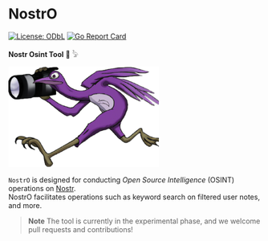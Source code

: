 # NostrO
[![License: ODbL](https://img.shields.io/badge/License-PDDL-brightgreen.svg)](https://opendatacommons.org/licenses/pddl/)  [![Go Report Card](https://goreportcard.com/badge/github.com/r3drun3/nostro)](https://goreportcard.com/report/github.com/r3drun3/nostro)  

**Nostr Osint Tool** 🔎 𓅦  
  

<img src="images/logo.png" alt="Nostr Logo" width="300" height="200">  

`NostrO` is designed for conducting *Open Source Intelligence* (OSINT) operations on [Nostr](https://nostr.com/).  
NostrO facilitates operations such as keyword search on filtered user notes, and more.  

> **Note**
> The tool is currently in the experimental phase, and we welcome pull requests and contributions!

